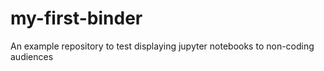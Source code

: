 # my-first-binder
An example repository to test displaying jupyter notebooks to non-coding audiences
